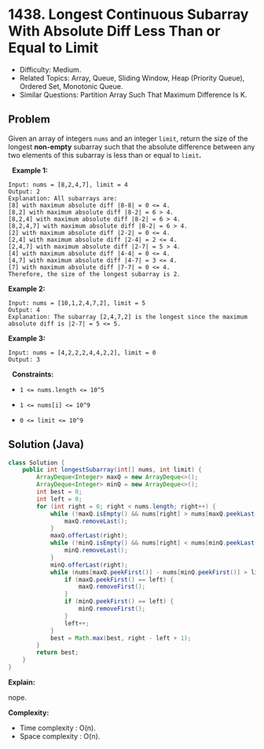 # 1438. Longest Continuous Subarray With Absolute Diff Less Than or Equal to Limit

- Difficulty: Medium.
- Related Topics: Array, Queue, Sliding Window, Heap (Priority Queue), Ordered Set, Monotonic Queue.
- Similar Questions: Partition Array Such That Maximum Difference Is K.

## Problem

Given an array of integers ```nums``` and an integer ```limit```, return the size of the longest **non-empty** subarray such that the absolute difference between any two elements of this subarray is less than or equal to ```limit```**.**

 
**Example 1:**

```
Input: nums = [8,2,4,7], limit = 4
Output: 2 
Explanation: All subarrays are: 
[8] with maximum absolute diff |8-8| = 0 <= 4.
[8,2] with maximum absolute diff |8-2| = 6 > 4. 
[8,2,4] with maximum absolute diff |8-2| = 6 > 4.
[8,2,4,7] with maximum absolute diff |8-2| = 6 > 4.
[2] with maximum absolute diff |2-2| = 0 <= 4.
[2,4] with maximum absolute diff |2-4| = 2 <= 4.
[2,4,7] with maximum absolute diff |2-7| = 5 > 4.
[4] with maximum absolute diff |4-4| = 0 <= 4.
[4,7] with maximum absolute diff |4-7| = 3 <= 4.
[7] with maximum absolute diff |7-7| = 0 <= 4. 
Therefore, the size of the longest subarray is 2.
```

**Example 2:**

```
Input: nums = [10,1,2,4,7,2], limit = 5
Output: 4 
Explanation: The subarray [2,4,7,2] is the longest since the maximum absolute diff is |2-7| = 5 <= 5.
```

**Example 3:**

```
Input: nums = [4,2,2,2,4,4,2,2], limit = 0
Output: 3
```

 
**Constraints:**


	
- ```1 <= nums.length <= 10^5```
	
- ```1 <= nums[i] <= 10^9```
	
- ```0 <= limit <= 10^9```



## Solution (Java)

```java
class Solution {
    public int longestSubarray(int[] nums, int limit) {
        ArrayDeque<Integer> maxQ = new ArrayDeque<>();
        ArrayDeque<Integer> minQ = new ArrayDeque<>();
        int best = 0;
        int left = 0;
        for (int right = 0; right < nums.length; right++) {
            while (!maxQ.isEmpty() && nums[right] > nums[maxQ.peekLast()]) {
                maxQ.removeLast();
            }
            maxQ.offerLast(right);
            while (!minQ.isEmpty() && nums[right] < nums[minQ.peekLast()]) {
                minQ.removeLast();
            }
            minQ.offerLast(right);
            while (nums[maxQ.peekFirst()] - nums[minQ.peekFirst()] > limit) {
                if (maxQ.peekFirst() == left) {
                    maxQ.removeFirst();
                }
                if (minQ.peekFirst() == left) {
                    minQ.removeFirst();
                }
                left++;
            }
            best = Math.max(best, right - left + 1);
        }
        return best;
    }
}
```

**Explain:**

nope.

**Complexity:**

* Time complexity : O(n).
* Space complexity : O(n).
